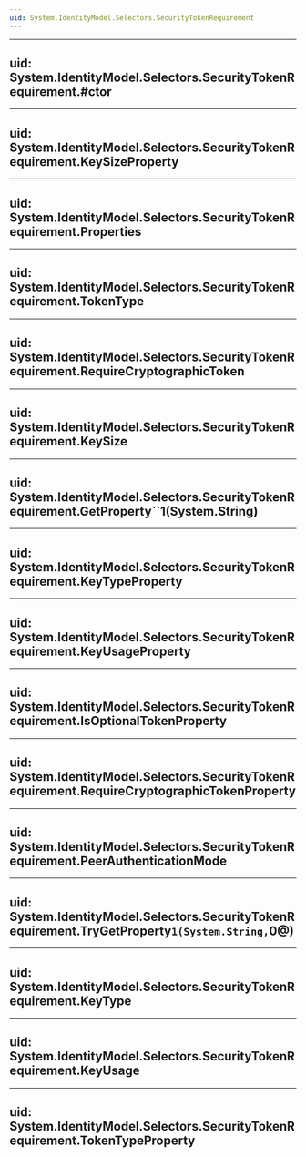 ```yaml
---
uid: System.IdentityModel.Selectors.SecurityTokenRequirement
---
```


---
uid: System.IdentityModel.Selectors.SecurityTokenRequirement.#ctor
---

---
uid: System.IdentityModel.Selectors.SecurityTokenRequirement.KeySizeProperty
---

---
uid: System.IdentityModel.Selectors.SecurityTokenRequirement.Properties
---

---
uid: System.IdentityModel.Selectors.SecurityTokenRequirement.TokenType
---

---
uid: System.IdentityModel.Selectors.SecurityTokenRequirement.RequireCryptographicToken
---

---
uid: System.IdentityModel.Selectors.SecurityTokenRequirement.KeySize
---

---
uid: System.IdentityModel.Selectors.SecurityTokenRequirement.GetProperty``1(System.String)
---

---
uid: System.IdentityModel.Selectors.SecurityTokenRequirement.KeyTypeProperty
---

---
uid: System.IdentityModel.Selectors.SecurityTokenRequirement.KeyUsageProperty
---

---
uid: System.IdentityModel.Selectors.SecurityTokenRequirement.IsOptionalTokenProperty
---

---
uid: System.IdentityModel.Selectors.SecurityTokenRequirement.RequireCryptographicTokenProperty
---

---
uid: System.IdentityModel.Selectors.SecurityTokenRequirement.PeerAuthenticationMode
---

---
uid: System.IdentityModel.Selectors.SecurityTokenRequirement.TryGetProperty``1(System.String,``0@)
---

---
uid: System.IdentityModel.Selectors.SecurityTokenRequirement.KeyType
---

---
uid: System.IdentityModel.Selectors.SecurityTokenRequirement.KeyUsage
---

---
uid: System.IdentityModel.Selectors.SecurityTokenRequirement.TokenTypeProperty
---
